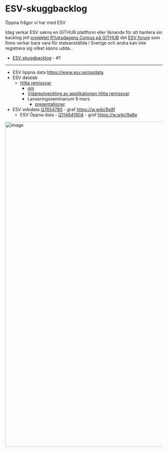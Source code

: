 # ESV-skuggbacklog
Öppna frågor vi har med ESV 

Idag verkar ESV sakna en GITHUB plattform eller liknande för att hantera sin backlog jmf [projektet R%iksdagens Corpus på GITHUB](https://github.com/welfare-state-analytics/riksdagen-corpus/issues?q=is%3Aissue+sort%3Aupdated-desc) det [ESV forum](https://forum.esv.se/) som finns verkar bara vara för statsanställda i Sverige och andra kan inte registrera sig vilket känns udda...

* [ESV skuggbacklog](https://github.com/salgo60/ESV-skuggbacklog/issues/1) - #1

----
* ESV öppna data https://www.esv.se/psidata
* ESV datalab
  * [Hitta remissvar](https://datalabb.esv.se/remissai/#/utredningar?from=0&hits=50&minYear=2002&maxYear=2024&sort=Senaste&SOU=true&Ds=true)
     * [om](https://datalabb.esv.se/remissai-omapplikationen.html)
     * [Vidareutveckling av applikationen Hitta remissvar](https://www.esv.se/contentassets/267c1c8a08ae4d49a2a4c91263ed6dc7/2024-22-vidareutveckling-av-applikationen-hitta-remissvar.pdf)
     * Lanseringsseminarium 9 mars
        * [presentationer](https://forum.esv.se/globalassets/utbildning/dokument/ai/lanserings-seminarium_remissai.pdf)
* ESV wikidata [Q7654780](https://www.wikidata.org/wiki/Q7654780) -  graf https://w.wiki/9a8f
  * ESV Öppna data - [Q114641904](https://www.wikidata.org/wiki/Q114641904) - graf https://w.wiki/9a8e

<img width="1040" alt="image" src="https://github.com/salgo60/ESV-skuggbacklog/assets/14206509/5c6b6d83-3814-4448-9d62-2f7281902496">

